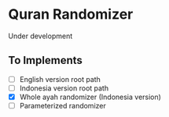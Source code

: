 # Quran Randomizer
Under development

## To Implements
- [ ] English version root path
- [ ] Indonesia version root path
- [x] Whole ayah randomizer (Indonesia version)
- [ ] Parameterized randomizer